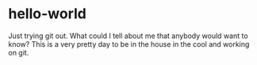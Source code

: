 # hello-world
Just trying git out.
What could I tell about me that anybody would want to know?
This is a very pretty day to be in the house in the cool and working on git.

